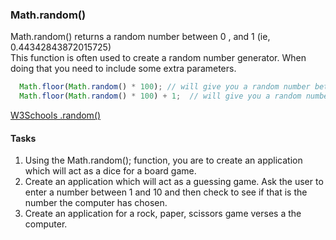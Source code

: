 ### Math.random()
Math.random() returns a random number between 0 , and 1 (ie, 0.44342843872015725)  
This function is often used to create a random number generator. When doing that you need to include some extra parameters.

```javascript
  Math.floor(Math.random() * 100); // will give you a random number between 0 and 99
  Math.floor(Math.random() * 100) + 1;  // will give you a random number between 1 to 100
```

[W3Schools .random()](https://www.w3schools.com/js/js_random.asp)
#### Tasks
1. Using the Math.random(); function, you are to create an application which will act as a dice for a board game.
2. Create an application which will act as a guessing game. Ask the user to enter a number between 1 and 10 and then check to see if that is the number the computer has chosen.
3. Create an application for a rock, paper, scissors game verses a the computer.
